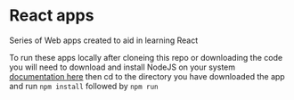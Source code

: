 # React apps
Series of Web apps created to aid in learning React

To run these apps locally after cloneing this repo or downloading the code
you will need to download and install NodeJS on your system [documentation here](https://www.geeksforgeeks.org/install-node-js-windows-macos-linux/)
then cd to the directory you have downloaded the app and run `npm install` followed by `npm run`

